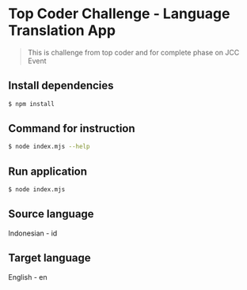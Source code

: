 # Top Coder Challenge - Language Translation App

> This is challenge from top coder and for complete phase on JCC Event

## Install dependencies

```sh
$ npm install
```

## Command for instruction

```sh
$ node index.mjs --help
```

## Run application

```sh
$ node index.mjs
```

## Source language

Indonesian - id

## Target language

English - en
